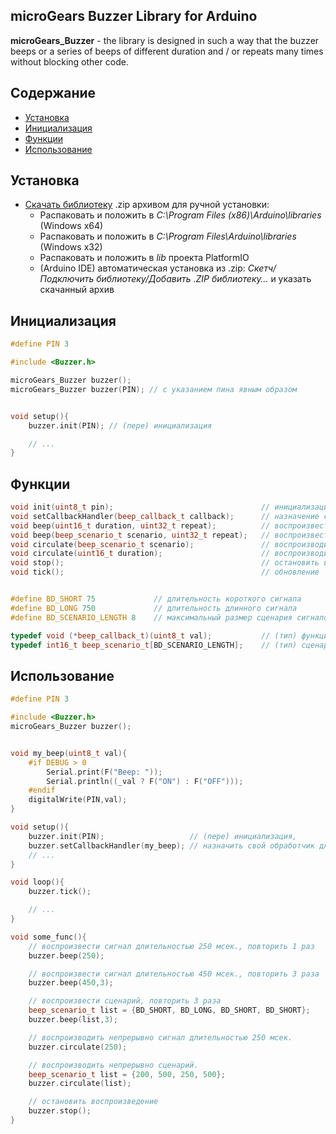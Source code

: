 ## microGears Buzzer Library for Arduino

**microGears_Buzzer** - the library is designed in such a way that the buzzer beeps or a series of beeps of different duration and / or repeats many times without blocking other code.

## Содержание

- [Установка](#install)
- [Инициализация](#init)
- [Функции](#functions)
- [Использование](#usage)

<a id="install"></a>

## Установка

- [Скачать библиотеку](https://github.com/microGears/microGears_Buzzer/archive/refs/heads/master.zip) .zip архивом для ручной установки:
  - Распаковать и положить в _C:\Program Files (x86)\Arduino\libraries_ (Windows x64)
  - Распаковать и положить в _C:\Program Files\Arduino\libraries_ (Windows x32)
  - Распаковать и положить в _lib_ проекта PlatformIO
  - (Arduino IDE) автоматическая установка из .zip: _Скетч/Подключить библиотеку/Добавить .ZIP библиотеку…_ и указать скачанный архив

<a id="init"></a>

## Инициализация

```cpp
#define PIN 3

#include <Buzzer.h>

microGears_Buzzer buzzer();
microGears_Buzzer buzzer(PIN); // с указанием пина явным образом


void setup(){
    buzzer.init(PIN); // (пере) инициализация

    // ...
}
```

<a id="functions"></a>

## Функции

```cpp
void init(uint8_t pin);                                 // инициализация;
void setCallbackHandler(beep_callback_t callback);      // назначение своего обработчика для воспроизведения звука
void beep(uint16_t duration, uint32_t repeat);          // воспроизвести сигнал длительностью *duration*, повторять *repeat* кол-во раз
void beep(beep_scenario_t scenario, uint32_t repeat);   // воспроизвести сценарий(сигналов разной длительности), повторять *repeat* кол-во раз
void circulate(beep_scenario_t scenario);               // воспроизводить циклично сценарий(сигналов)
void circulate(uint16_t duration);                      // воспроизводить циклично сигнал длительностью *duration*
void stop();                                            // остановить вопроизведение
void tick();                                            // обновление


#define BD_SHORT 75             // длительность короткого сигнала
#define BD_LONG 750             // длительность длинного сигнала
#define BD_SCENARIO_LENGTH 8    // максимальный размер сценария сигналов

typedef void (*beep_callback_t)(uint8_t val);           // (тип) функция-обработчик
typedef int16_t beep_scenario_t[BD_SCENARIO_LENGTH];    // (тип) сценария
```

<a id="usage"></a>

## Использование

```cpp
#define PIN 3

#include <Buzzer.h>
microGears_Buzzer buzzer();


void my_beep(uint8_t val){
    #if DEBUG > 0
        Serial.print(F("Beep: "));
        Serial.println((_val ? F("ON") : F("OFF")));
    #endif
    digitalWrite(PIN,val);
}

void setup(){
    buzzer.init(PIN);                   // (пере) инициализация, 
    buzzer.setCallbackHandler(my_beep); // назначить свой обработчик для воспроизведения
    // ...
}

void loop(){
    buzzer.tick();

    // ...
}

void some_func(){
    // воспроизвести сигнал длительностью 250 мсек., повторить 1 раз
    buzzer.beep(250);

    // воспроизвести сигнал длительностью 450 мсек., повторить 3 раза
    buzzer.beep(450,3);

    // воспроизвести сценарий, повторить 3 раза
    beep_scenario_t list = {BD_SHORT, BD_LONG, BD_SHORT, BD_SHORT};
    buzzer.beep(list,3);

    // воспроизводить непрерывно сигнал длительностью 250 мсек.
    buzzer.circulate(250);

    // воспроизводить непрерывно сценарий.
    beep_scenario_t list = {200, 500, 250, 500};
    buzzer.circulate(list);

    // остановить воспроизведение
    buzzer.stop();
}

```
